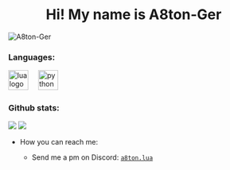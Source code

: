 <h1 align="center">Hi! My name is A8ton-Ger</h1>

<p align="left"> <img src="https://komarev.com/ghpvc/?username=A8ton-Ger&label=Profile%20views&color=0e75b6&style=flat" alt="A8ton-Ger" /> </p>

### Languages:

<div align="left">
  <img src="https://media.discordapp.net/attachments/1215675422310662155/1256037830443008153/lua.png?ex=667f4fe2&is=667dfe62&hm=872b68717492438fc775244208d4de116ed16b0727df149e2098f3dcebaec227&=&format=webp&quality=lossless&width=468&height=468" height="40" alt="lua logo"  />
  <img width="12" />
  
  <img src="https://media.discordapp.net/attachments/1215675422310662155/1256037656408883220/python.png?ex=667f4fb9&is=667dfe39&hm=391342c0e5462e43fae8c902db1b5e97ffe0d7e5c89c0d7e8e3ff90fc4278a94&=&format=webp&quality=lossless&width=471&height=468" height="40" alt="python logo"  />
  <img width="12" />

</div>

### Github stats:
[![](https://github-readme-stats.vercel.app/api?username=A8ton-Ger&theme=dracula&count_private=true&show_icons=true&hide=contribs)](https://github.com/A8ton-Ger)
[![](https://github-readme-stats.vercel.app/api/top-langs?username=A8ton-Ger&locale=en&hide_title=false&layout=compact&card_width=320&langs_count=5&theme=dracula&hide_border=false&order=2)](https://github.com/A8ton-Ger)




- How you can reach me:
  
   - Send me a pm on Discord: [`a8ton.lua`](https://discord.com/users/1215672007778369606) 
  
